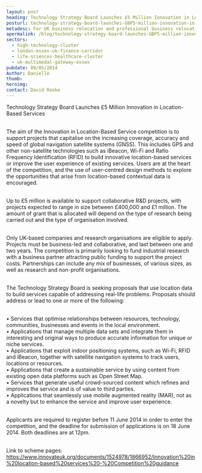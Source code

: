 ```yaml
---
layout: post
heading: Technology Strategy Board Launches £5 Million Innovation in Location-Based Services
posturl: technology-strategy-board-launches-GBP5-million-innovation-in-location-based-services
metadesc: For UK business relocation and professional business relocation services contact Invest Essex today! Email contact@investessex.co.uk.
apermalink: /blog/technology-strategy-board-launches-GBP5-million-innovation-in-location-based-services
sectors:
  - high-technology-cluster
  - london-essex-uk-finance-corridor
  - life-sciences-healthcare-cluster
  - uk-multimodal-gateway-essex 
pubdate: 09/05/2014
Author: Danielle
thumb: 
heroimg: 
contact: David Rooke
---
```

<p>Technology Strategy Board Launches £5 Million Innovation in Location-Based Services<br/> </p><p>The aim of the Innovation in Location-Based Service competition is to support projects that capitalise on the increasing coverage, accuracy and speed of global navigation satellite systems (GNSS). This includes GPS and other non-satellite technologies such as iBeacon, Wi-Fi and Rafio Frequency Identification (RFID) to build innovative location-based services or improve the user experience of existing services. Users are at the heart of the competition, and the use of user-centred design methods to explore the opportunities that arise from location-based contextual data is encouraged.<br/> </p><p>Up to £5 million is available to support collaborative R&amp;D projects, with projects expected to range in size between £400,000 and £1 million. The amount of grant that is allocated will depend on the type of research being carried out and the type of organisation involved.<br/> </p><p>Only UK-based companies and research organisations are eligible to apply. Projects must be business-led and collaborative, and last between one and two years. The competition is primarily looking to fund industrial research with a business partner attracting public funding to support the project costs. Partnerships can include any mix of businesses, of various sizes, as well as research and non-profit organisations.<br/> </p><p>The Technology Strategy Board is seeking proposals that use location data to build services capable of addressing real-life problems. Proposals should address or lead to one or more of the following:<br/> </p><p>• Services that optimise relationships between resources, technology, communities, businesses and events in the local environment.<br/>• Applications that manage multiple data sets and integrate them in interesting and original ways to produce accurate information for unique or niche services.<br/>• Applications that exploit indoor positioning systems, such as Wi-Fi, RFID and iBeacon, together with satellite navigation systems to track users, locations or resources.<br/>• Applications that create a sustainable service by using content from existing open data platforms such as Open Street Map.<br/>• Services that generate useful crowd-sourced content which refines and improves the service and is of value to third parties.<br/>• Applications that seamlessly use mobile augmented reality (MAR), not as a novelty but to enhance the service and improve user experience.<br/> </p><p>Applicants are required to register before 11 June 2014 in order to enter the competition, and the deadline for submission of applications is on 18 June 2014. Both deadlines are at 12pm.<br/> </p><p>Link to scheme pages: <a href='https://www.innovateuk.org/documents/1524978/1866952/Innovation%20in%20location-based%20services%20-%20Competition%20guidance'>https://www.innovateuk.org/documents/1524978/1866952/Innovation%20in%20location-based%20services%20-%20Competition%20guidance</a></p>